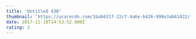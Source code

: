 ```yaml
---
title: 'Untitled 438'
thumbnail: 'https://ucarecdn.com/1bab631f-22c7-4a6e-b426-998e3ab61822/'
date: 2017-11-18T14:53:52.000Z
rating: 2
---
```

